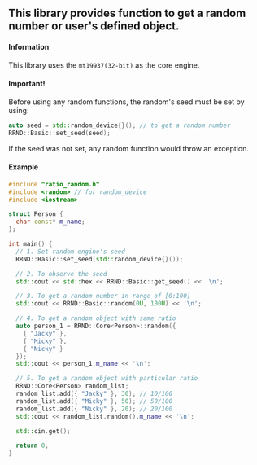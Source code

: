 ## This library provides function to get a random number or user's defined object.
#### Information
This library uses the `mt19937(32-bit)` as the core engine.
#### Important!
Before using any random functions, the random's seed must be set by using: 
```cpp
auto seed = std::random_device{}(); // to get a random number
RRND::Basic::set_seed(seed);
```
If the seed was not set, any random function would throw an exception.

#### Example
```cpp
#include "ratio_random.h"
#include <random> // for random_device
#include <iostream>

struct Person {
  char const* m_name;
};

int main() {
  // 1. Set random engine's seed
  RRND::Basic::set_seed(std::random_device{}());

  // 2. To observe the seed
  std::cout << std::hex << RRND::Basic::get_seed() << '\n';

  // 3. To get a random number in range of [0:100]
  std::cout << RRND::Basic::random(0U, 100U) << '\n';

  // 4. To get a random object with same ratio
  auto person_1 = RRND::Core<Person>::random({
    { "Jacky" },
    { "Micky" },
    { "Nicky" }
  });
  std::cout << person_1.m_name << '\n';

  // 5. To get a random object with particular ratio
  RRND::Core<Person> random_list;
  random_list.add({ "Jacky" }, 30); // 10/100
  random_list.add({ "Micky" }, 50); // 50/100
  random_list.add({ "Nicky" }, 20); // 20/100
  std::cout << random_list.random().m_name << '\n';

  std::cin.get();

  return 0;
}
```
